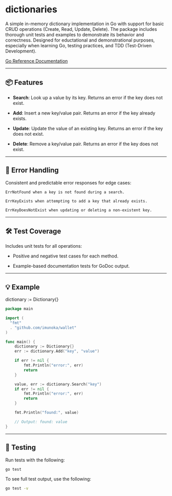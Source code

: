 # dictionaries
A simple in-memory dictionary implementation in Go with support for basic CRUD operations (Create, Read, Update, Delete). The package includes thorough unit tests and examples to demonstrate its behavior and correctness. Designed for eductational and demonstrational purposes, especially when learning Go, testing practices, and TDD (Test-Driven Development).

[Go Reference Documentation](https://pkg.go.dev/github.com/imunoka/dictionaries)

---

## 📦 Features

- **Search**: Look up a value by its key. Returns an error if the key does not exist.

- **Add**: Insert a new key/value pair. Returns an error if the key already exists.
 
- **Update**: Update the value of an existing key. Returns an error if the key does not exist.

- **Delete**: Remove a key/value pair. Returns an error if the key does not exist.

---

## 🧨 Error Handling
Consistent and predictable error responses for edge cases:

    ErrNotFound when a key is not found during a search.

    ErrKeyExists when attempting to add a key that already exists.

    ErrKeyDoesNotExist when updating or deleting a non-existent key.

---

## 🛠️ Test Coverage
Includes unit tests for all operations:

- Positive and negative test cases for each method.

- Example-based documentation tests for GoDoc output.

---

## 💡 Example
dictionary := Dictionary{}

```go
package main

import (
  "fmt"
  . "github.com/imunoka/wallet"
)

func main() {
	dictionary := Dictionary{}
	err := dictionary.Add("key", "value")

	if err != nil {
		fmt.Println("error:", err)
		return
	}

	value, err := dictionary.Search("key")
	if err != nil {
		fmt.Println("error:", err)
		return
	}

	fmt.Println("found:", value)

	// Output: found: value
}
```

---

## 🧪 Testing

Run tests with the following:

```bash
go test
```

To see full test output, use the following:
```bash
go test -v
```
